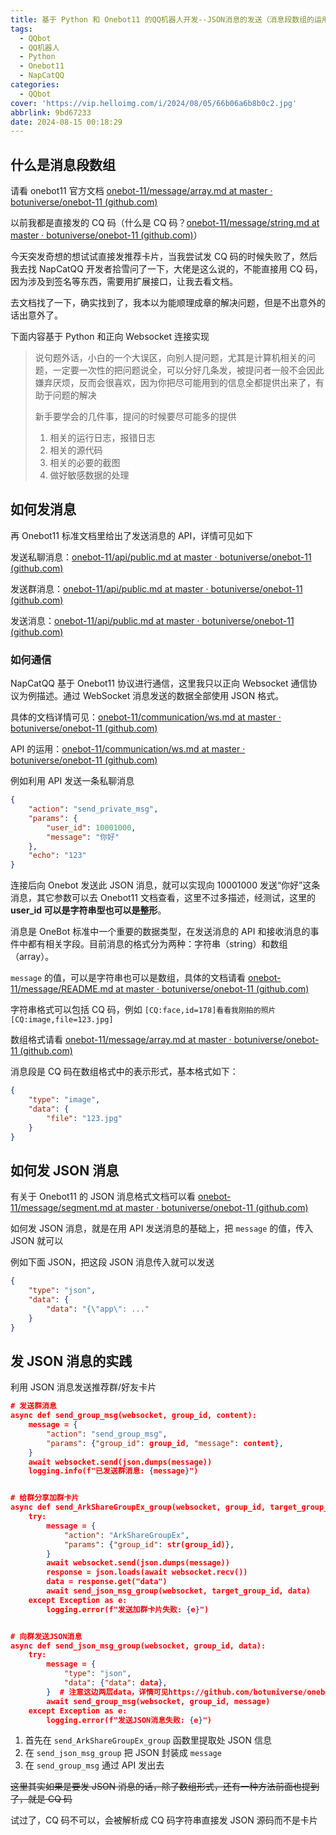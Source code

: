 ```yaml
---
title: 基于 Python 和 Onebot11 的QQ机器人开发--JSON消息的发送（消息段数组的运用）
tags:
  - QQbot
  - QQ机器人
  - Python
  - Onebot11
  - NapCatQQ
categories:
  - QQbot
cover: 'https://vip.helloimg.com/i/2024/08/05/66b06a6b8b0c2.jpg'
abbrlink: 9bd67233
date: 2024-08-15 00:18:29
---
```


## 什么是消息段数组

请看 onebot11 官方文档 [onebot-11/message/array.md at master · botuniverse/onebot-11 (github.com)](https://github.com/botuniverse/onebot-11/blob/master/message/array.md#消息段数组)

以前我都是直接发的 CQ 码（什么是 CQ 码？[onebot-11/message/string.md at master · botuniverse/onebot-11 (github.com)](https://github.com/botuniverse/onebot-11/blob/master/message/string.md#cq-码格式)）

今天突发奇想的想试试直接发推荐卡片，当我尝试发 CQ 码的时候失败了，然后我去找 NapCatQQ 开发者拾雪问了一下，大佬是这么说的，不能直接用 CQ 码，因为涉及到签名等东西，需要用扩展接口，让我去看文档。

去文档找了一下，确实找到了，我本以为能顺理成章的解决问题，但是不出意外的话出意外了。

下面内容基于 Python 和正向 Websocket 连接实现

> 说句题外话，小白的一个大误区，向别人提问题，尤其是计算机相关的问题，一定要一次性的把问题说全，可以分好几条发，被提问者一般不会因此嫌弃厌烦，反而会很喜欢，因为你把尽可能用到的信息全都提供出来了，有助于问题的解决
>
> 新手要学会的几件事，提问的时候要尽可能多的提供
>
> 1. 相关的运行日志，报错日志
> 2. 相关的源代码
> 3. 相关的必要的截图
> 4. 做好敏感数据的处理

## 如何发消息

再 Onebot11 标准文档里给出了发送消息的 API，详情可见如下

发送私聊消息：[onebot-11/api/public.md at master · botuniverse/onebot-11 (github.com)](https://github.com/botuniverse/onebot-11/blob/master/api/public.md#send_private_msg-发送私聊消息)

发送群消息：[onebot-11/api/public.md at master · botuniverse/onebot-11 (github.com)](https://github.com/botuniverse/onebot-11/blob/master/api/public.md#send_group_msg-发送群消息)

发送消息：[onebot-11/api/public.md at master · botuniverse/onebot-11 (github.com)](https://github.com/botuniverse/onebot-11/blob/master/api/public.md#send_msg-发送消息)

### 如何通信

NapCatQQ 基于 Onebot11 协议进行通信，这里我只以正向 Websocket 通信协议为例描述。通过 WebSocket 消息发送的数据全部使用 JSON 格式。

 具体的文档详情可见：[onebot-11/communication/ws.md at master · botuniverse/onebot-11 (github.com)](https://github.com/botuniverse/onebot-11/blob/master/communication/ws.md#正向-websocket)

API 的运用：[onebot-11/communication/ws.md at master · botuniverse/onebot-11 (github.com)](https://github.com/botuniverse/onebot-11/blob/master/communication/ws.md#api-接口)

例如利用 API 发送一条私聊消息

```json
{
    "action": "send_private_msg",
    "params": {
        "user_id": 10001000,
        "message": "你好"
    },
    "echo": "123"
}
```

连接后向 Onebot 发送此 JSON 消息，就可以实现向 10001000 发送“你好”这条消息，其它参数可以去 Onebot11 文档查看，这里不过多描述，经测试，这里的 **user_id 可以是字符串型也可以是整形**。

消息是 OneBot 标准中一个重要的数据类型，在发送消息的 API 和接收消息的事件中都有相关字段。目前消息的格式分为两种：字符串（string）和数组（array）。

`message` 的值，可以是字符串也可以是数组，具体的文档请看 [onebot-11/message/README.md at master · botuniverse/onebot-11 (github.com)](https://github.com/botuniverse/onebot-11/blob/master/message/README.md)

字符串格式可以包括 CQ 码，例如 `[CQ:face,id=178]看看我刚拍的照片[CQ:image,file=123.jpg]`

数组格式请看 [onebot-11/message/array.md at master · botuniverse/onebot-11 (github.com)](https://github.com/botuniverse/onebot-11/blob/master/message/array.md)

消息段是 CQ 码在数组格式中的表示形式，基本格式如下：

```json
{
    "type": "image",
    "data": {
        "file": "123.jpg"
    }
}
```

## 如何发 JSON 消息

有关于 Onebot11 的 JSON 消息格式文档可以看 [onebot-11/message/segment.md at master · botuniverse/onebot-11 (github.com)](https://github.com/botuniverse/onebot-11/blob/master/message/segment.md#JSON-消息)

如何发 JSON 消息，就是在用 API 发送消息的基础上，把 `message` 的值，传入 JSON 就可以

例如下面 JSON，把这段 JSON 消息传入就可以发送

```json
{
    "type": "json",
    "data": {
        "data": "{\"app\": ..."
    }
}
```

## 发 JSON 消息的实践

利用 JSON 消息发送推荐群/好友卡片

```json
# 发送群消息
async def send_group_msg(websocket, group_id, content):
    message = {
        "action": "send_group_msg",
        "params": {"group_id": group_id, "message": content},
    }
    await websocket.send(json.dumps(message))
    logging.info(f"已发送群消息: {message}")


# 给群分享加群卡片
async def send_ArkShareGroupEx_group(websocket, group_id, target_group_id):
    try:
        message = {
            "action": "ArkShareGroupEx",
            "params": {"group_id": str(group_id)},
        }
        await websocket.send(json.dumps(message))
        response = json.loads(await websocket.recv())
        data = response.get("data")
        await send_json_msg_group(websocket, target_group_id, data)
    except Exception as e:
        logging.error(f"发送加群卡片失败: {e}")


# 向群发送JSON消息
async def send_json_msg_group(websocket, group_id, data):
    try:
        message = {
            "type": "json",
            "data": {"data": data},
        }  # 注意这边两层data，详情可见https://github.com/botuniverse/onebot-11/blob/master/message/segment.md#json-%E6%B6%88%E6%81%AF
        await send_group_msg(websocket, group_id, message)
    except Exception as e:
        logging.error(f"发送JSON消息失败: {e}")
```



1. 首先在 `send_ArkShareGroupEx_group` 函数里提取处 JSON 信息
2. 在 `send_json_msg_group` 把 JSON 封装成 `message`
3. 在 `send_group_msg` 通过 API 发出去

~~这里其实如果是要发 JSON 消息的话，除了数组形式，还有一种方法前面也提到了，就是 CQ 码~~

试过了，CQ 码不可以，会被解析成 CQ 码字符串直接发 JSON 源码而不是卡片

